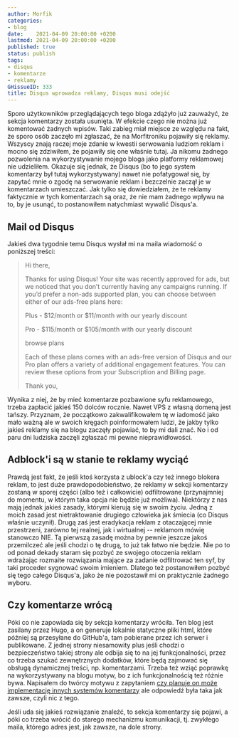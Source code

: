 ```yaml
---
author: Morfik
categories:
- blog
date:    2021-04-09 20:00:00 +0200
lastmod: 2021-04-09 20:00:00 +0200
published: true
status: publish
tags:
- disqus
- komentarze
- reklamy
GHissueID: 333
title: Disqus wprowadza reklamy, Disqus musi odejść
---
```


Sporo użytkowników przeglądających tego bloga zdążyło już zauważyć, że sekcja komentarzy została
usunięta. W efekcie czego nie można już komentować żadnych wpisów. Taki zabieg miał miejsce ze
względu na fakt, że sporo osób zaczęło mi zgłaszać, że na Morfitroniku pojawiły się reklamy.
Wszyscy znają raczej moje zdanie w kwestii serwowania ludziom reklam i mocno się zdziwiłem, że
pojawiły się one właśnie tutaj. Ja nikomu żadnego pozwolenia na wykorzystywanie mojego bloga jako
platformy reklamowej nie udzieliłem. Okazuje się jednak, że Disqus (bo to jego system komentarzy
był tutaj wykorzystywany) nawet nie pofatygował się, by zapytać mnie o zgodę na serwowanie reklam i
bezczelnie zaczął je w komentarzach umieszczać. Jak tylko się dowiedziałem, że te reklamy faktycznie
w tych komentarzach są oraz, że nie mam żadnego wpływu na to, by je usunąć, to postanowiłem
natychmiast wywalić Disqus'a.

<!--more-->
## Mail od Disqus

Jakieś dwa tygodnie temu Disqus wysłał mi na maila wiadomość o poniższej treści:

>Hi there,
>
>Thanks for using Disqus! Your site was recently approved for ads, but we noticed that you don’t
>currently having any campaigns running. If you’d prefer a non-ads supported plan, you can choose
>between either of our ads-free plans here:
>
>    Plus - $12/month or $11/month with our yearly discount
>
>    Pro - $115/month or $105/month with our yearly discount
>
>browse plans
>
>Each of these plans comes with an ads-free version of Disqus and our Pro plan offers a variety of
>additional engagement features. You can review these options from your Subscription and Billing
>page.
>
>Thank you,

Wynika z niej, że by mieć komentarze pozbawione syfu reklamowego, trzeba zapłacić jakieś 150 dolców
rocznie. Nawet VPS z własną domeną jest tańszy. Przyznam, że początkowo zakwalifikowałem tę w
iadomość jako mało ważną ale w swoich kręgach poinformowałem ludzi, że jakby tylko jakieś reklamy
się na blogu zaczęły pojawiać, to by mi dali znać. No i od paru dni ludziska zaczęli zgłaszać mi
pewne nieprawidłowości.

## Adblock'i są w stanie te reklamy wyciąć

Prawdą jest fakt, że jeśli ktoś korzysta z ublock'a czy też innego blokera reklam, to jest duże
prawdopodobieństwo, że reklamy w sekcji komentarzy zostaną w sporej części (albo też i całkowicie)
odfiltrowane (przynajmniej do momentu, w którym taka opcja nie będzie już możliwa). Niektórzy z nas
mają jednak jakieś zasady, którymi kierują się w swoim życiu. Jedną z moich zasad jest
nietraktowanie drugiego człowieka jak śmiecia (co Disqus właśnie uczynił). Drugą zaś jest
eradykacja reklam z otaczającej mnie przestrzeni, zarówno tej realnej, jak i wirtualnej -- reklamom
mówię stanowczo NIE. Tą pierwszą zasadę można by pewnie jeszcze jakoś przemilczeć ale jeśli chodzi
o tę drugą, to już tak łatwo nie będzie. Nie po to od ponad dekady staram się pozbyć ze swojego
otoczenia reklam wdrażając rozmaite rozwiązania mające za zadanie odfiltrować ten syf, by taki
proceder sygnować swoim imieniem. Dlatego też postanowiłem pozbyć się tego całego Disqus'a, jako że
nie pozostawił mi on praktycznie żadnego wyboru.

## Czy komentarze wrócą

Póki co nie zapowiada się by sekcja komentarzy wróciła. Ten blog jest zasilany przez Hugo, a on
generuje lokalnie statyczne pliki html, które później są przesyłane do GitHub'a, tam pobierane
przez ich serwer i publikowane. Z jednej strony niesamowity plus jeśli chodzi o bezpieczeństwo
takiej strony ale odbija się to na jej funkcjonalności, przez co trzeba szukać zewnętrznych
dodatków, które będą zajmować się obsługą dynamicznej treści, np. komentarzami. Trzeba też wziąć
poprawkę na wykorzystywany na blogu motyw, bo z ich funkcjonalnością też różnie bywa. Napisałem do
twórcy motywu z zapytaniem [czy planuje on może implementację innych systemów komentarzy][1] ale
odpowiedź była taka jak zawsze, czyli nic z tego.

Jeśli uda się jakieś rozwiązanie znaleźć, to sekcja komentarzy się pojawi, a póki co trzeba wrócić
do starego mechanizmu komunikacji, tj. zwykłego maila, którego adres jest, jak zawsze, na dole
strony.


[1]: https://github.com/Vimux/Binario/issues/44
